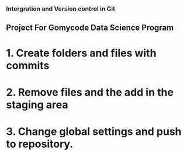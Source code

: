 ### Intergration and Version control in Git
## Project For Gomycode Data Science Program

# 1. Create folders and files with commits

# 2. Remove files and the add in the staging area

# 3. Change global settings  and push to repository.
